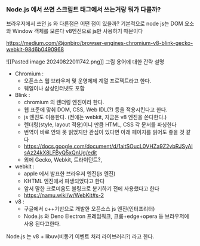 ### Node.js 에서 쓰면 스크립트 태그에서 쓰는거랑 뭐가 다를까?

브라우저에서 쓰던 js 와 다른점은 어떤 점이 있을까?
기본적으로 node js는 DOM 요소와 Window 객체를 모른다
v8엔진으로 js만 사용하기 때문이다

https://medium.com/@jonbiro/browser-engines-chromium-v8-blink-gecko-webkit-98d6b0490968

![[Pasted image 20240822011742.png]]
그림 용어에 대한 간략 설명
- Chromium : 
	- 오픈소스 웹 브라우저 및 운영체제 계열 프로젝트라고 한다. 
	- 웨일이나 삼성인터넷도 포함
- Blink : 
	- chromium 의 렌더링 엔진이라 한다. 
	- 웹 표준에 맞춰 DOM, CSS, Web IDL(?) 등을 적용시킨다고 한다. 
	- js 엔진도 이용한다. (전에는 webkit, 지금은 v8 엔진을 쓴다한다.)
	- 렌더링(style, layout 적용)이니 만큼 HTML, CSS 각 문서를 파싱한다
	- 번역이 바로 안돼 못 읽었지만 관심이 있다면 아래 페이지를 읽어도 좋을 것 같다
	- https://docs.google.com/document/d/1aitSOucL0VHZa9Z2vbRJSyAIsAz24kX8LFByQ5xQnUg/edit
	- 외에 Gecko, Webkit, 트라이던트?,
- webkit : 
	- apple 에서 발표한 브라우저 엔진(js 엔진)
	- KHTML 엔진에서 파생되었다고 한다
	- 앞서 말한 크로미움도 블링크로 분기하기 전에 사용했다고 한다
	- https://namu.wiki/w/WebKit#s-2
- v8 :
	- 구글에서 c++기반으로 개발한 오픈소스 js 엔진(인터프리터)
	- Node.js 와 Deno Electron 프레임워크, 크롬+edge+opera 등 브라우저에 사용 된다고한다.

Node.js 는 v8 + libuv(비동기 이벤트 처리 라이브러리?) 라고 한다. 
